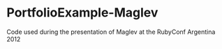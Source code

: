 PortfolioExample-Maglev
=======================

Code used during the presentation of Maglev at the RubyConf Argentina 2012